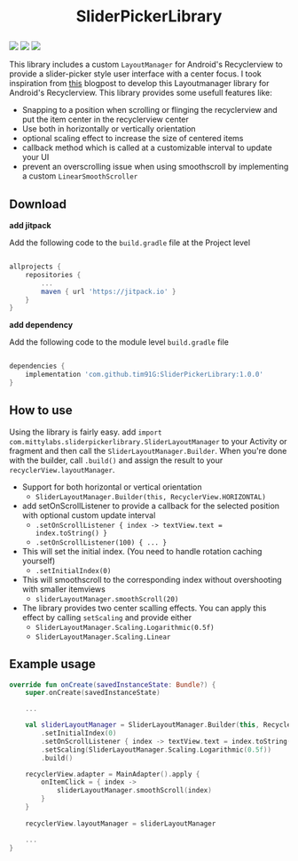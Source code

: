 # <p align="center"> SliderPickerLibrary </p>

<img src="https://img.shields.io/badge/language-kotlin-orange.svg"/> <img src="https://img.shields.io/badge/platform-android-lightgrey.svg"/> [![](https://jitpack.io/v/tim91G/SliderPickerLibrary.svg)](https://jitpack.io/#tim91G/SliderPickerLibrary)

This library includes a custom `LayoutManager` for Android's Recyclerview to provide a slider-picker style user interface with a center focus. I took inspiration from [this](https://medium.com/@nbtk123/create-your-own-horizontal-vertical-slider-picker-android-94b6ee32b3ff) blogpost to develop this Layoutmanager library for Android's Recyclerview. This library provides some usefull features like:

* Snapping to a position when scrolling or flinging the recyclerview and put the item center in the recyclerview center
* Use both in horizontally or vertically orientation
* optional scaling effect to increase the size of centered items
* callback method which is called at a customizable interval to update your UI
* prevent an overscrolling issue when using smoothscroll by implementing a custom `LinearSmoothScroller`


## Download

**add jitpack**

Add the following code to the `build.gradle` file at the Project level

```groovy

allprojects {
    repositories {
        ...
        maven { url 'https://jitpack.io' }
    }
}
```

**add dependency**

Add the following code to the module level `build.gradle` file

```groovy

dependencies {
    implementation 'com.github.tim91G:SliderPickerLibrary:1.0.0'
}
```

## How to use

Using the library is fairly easy. add `import com.mittylabs.sliderpickerlibrary.SliderLayoutManager` to your Activity or fragment and then call the `SliderLayoutManager.Builder`. When you're done with the builder, call `.build()` and assign the result to your `recyclerView.layoutManager`. 

* Support for both horizontal or vertical orientation
    * `SliderLayoutManager.Builder(this, RecyclerView.HORIZONTAL)`
* add setOnScrollListener to provide a callback for the selected position with optional custom update interval
    * `.setOnScrollListener { index -> textView.text = index.toString() }`
    * `.setOnScrollListener(100) { ... }`
* This will set the initial index. (You need to handle rotation caching yourself)
    * `.setInitialIndex(0)`
* This will smoothscroll to the corresponding index without overshooting with smaller itemviews
    * `sliderLayoutManager.smoothScroll(20) `
* The library provides two center scalling effects. You can apply this effect by calling `setScaling` and provide either
    * `SliderLayoutManager.Scaling.Logarithmic(0.5f)` 
    * `SliderLayoutManager.Scaling.Linear`

## Example usage

```kotlin
override fun onCreate(savedInstanceState: Bundle?) {
    super.onCreate(savedInstanceState)

    ...

    val sliderLayoutManager = SliderLayoutManager.Builder(this, RecyclerView.HORIZONTAL)
        .setInitialIndex(0)
        .setOnScrollListener { index -> textView.text = index.toString() }
        .setScaling(SliderLayoutManager.Scaling.Logarithmic(0.5f))
        .build()

    recyclerView.adapter = MainAdapter().apply {
        onItemClick = { index ->
            sliderLayoutManager.smoothScroll(index) 
        }
    }
    
    recyclerView.layoutManager = sliderLayoutManager

    ...
}
```
